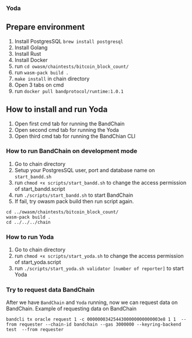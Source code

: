 ### Yoda

## Prepare environment

1. Install PostgresSQL `brew install postgresql`
2. Install Golang
3. Install Rust
4. Install Docker
5. run `cd owasm/chaintests/bitcoin_block_count/`
6. run `wasm-pack build .`
7. `make install` in chain directory
8. Open 3 tabs on cmd
9. run `docker pull bandprotocol/runtime:1.0.1`

## How to install and run Yoda

1. Open first cmd tab for running the BandChain
2. Open second cmd tab for running the Yoda
3. Open third cmd tab for running the BandChian CLI

### How to run BandChain on development mode

1. Go to chain directory
2. Setup your PostgresSQL user, port and database name on `start_bandd.sh`
3. run `chmod +x scripts/start_bandd.sh` to change the access permission of start_bandd.script
4. run `./scripts/start_bandd.sh` to start BandChain
5. If fail, try owasm pack build then run script again.

```
cd ../owasm/chaintests/bitcoin_block_count/
wasm-pack build .
cd ../../../chain
```

### How to run Yoda

1. Go to chain directory
2. run `chmod +x scripts/start_yoda.sh` to change the access permission of start_yoda.script
3. run `./scripts/start_yoda.sh validator [number of reporter]` to start Yoda

### Try to request data BandChain

After we have `BandChain` and `Yoda` running, now we can request data on BandChain.
Example of requesting data on BandChain

```
bandcli tx oracle request 1 -c 0000000342544300000000000003e8 1 1  --from requester --chain-id bandchain --gas 3000000 --keyring-backend test  --from requester
```
